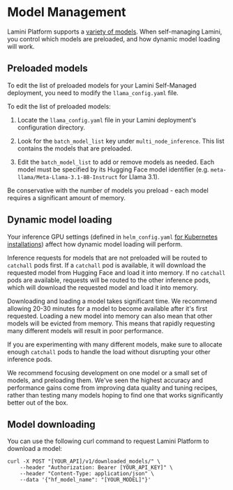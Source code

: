 # Model Management

Lamini Platform supports a [variety of models](../models.md). When self-managing Lamini, you control which models are preloaded, and how dynamic model loading will work.

## Preloaded models

To edit the list of preloaded models for your Lamini Self-Managed deployment, you need to modify the `llama_config.yaml` file.

To edit the list of preloaded models:

1. Locate the `llama_config.yaml` file in your Lamini deployment's configuration directory.

1. Look for the `batch_model_list` key under `multi_node_inference`. This list contains the models that are preloaded.

1. Edit the `batch_model_list` to add or remove models as needed. Each model must be specified by its Hugging Face model identifier (e.g. `meta-llama/Meta-Llama-3.1-8B-Instruct` for Llama 3.1).

Be conservative with the number of models you preload - each model requires a significant amount of memory.

## Dynamic model loading

Your inference GPU settings (defined in `helm_config.yaml` [for Kubernetes installations](../self_managed/kubernetes_install.md/#1-update-helm_configyaml)) affect how dynamic model loading will perform.

Inference requests for models that are not preloaded will be routed to `catchall` pods first. If a `catchall` pod is available, it will download the requested model from Hugging Face and load it into memory. If no `catchall` pods are available, requests will be routed to the other inference pods, which will download the requested model and load it into memory.

Downloading and loading a model takes significant time. We recommend allowing 20-30 minutes for a model to become available after it's first requested. Loading a new model into memory can also mean that other models will be evicted from memory. This means that rapidly requesting many different models will result in poor performance.

If you are experimenting with many different models, make sure to allocate enough `catchall` pods to handle the load without disrupting your other inference pods.

We recommend focusing development on one model or a small set of models, and preloading them. We've seen the highest accuracy and performance gains come from improving data quality and tuning recipes, rather than testing many models hoping to find one that works significantly better out of the box.

## Model downloading

You can use the following curl command to request Lamini Platform to download a model:

```shell
curl -X POST "[YOUR_API]/v1/downloaded_models/" \
    --header "Authorization: Bearer [YOUR_API_KEY]" \
    --header "Content-Type: application/json" \
    --data '{"hf_model_name": "[YOUR_MODEL]"}'
```
